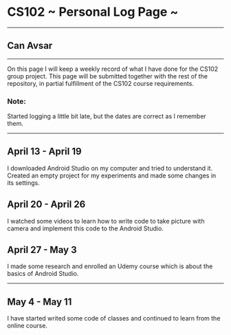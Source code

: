 # CS102 ~ Personal Log Page ~
****
## Can Avsar 
****

On this page I will keep a weekly record of what I have done for the CS102 group project. This page will be submitted together with the rest of the repository, in partial fulfillment of the CS102 course requirements.

### Note: 
Started logging a little bit late, but the dates are correct as I remember them.

****

## April 13 - April 19
I downloaded Android Studio on my computer and tried to understand it. Created an empty project for my experiments and made some changes in its settings.

## April 20 - April 26
I watched some videos to learn how to write code to take picture with camera and implement this code to the Android Studio.

## April 27 - May 3
I made some research and enrolled an Udemy course which is about the basics of Android Studio.

****
## May 4 - May 11
I have started writed some code of classes and continued to learn from the online course.


